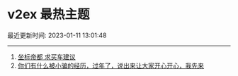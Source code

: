 # v2ex 最热主题

最近更新时间: 2023-01-11 13:01:48

--- 
1. [坐标帝都 求买车建议](https://www.v2ex.com/t/908066) 
2. [你们有什么被小骗的经历，过年了，说出来让大家开心开心，我先来](https://www.v2ex.com/t/908087) 

